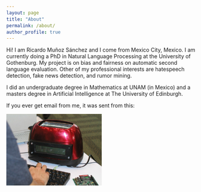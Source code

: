 ```yaml
---
layout: page
title: "About"
permalink: /about/
author_profile: true
---
```


Hi! I am Ricardo Muñoz Sánchez and I come from Mexico City, Mexico.
I am currently doing a PhD in Natural Language Processing at the University of Gothenburg.
My project is on bias and fairness on automatic second language evaluation.
Other of my professional interests are hatespeech detection, fake news detection, and rumor mining.

I did an undergraduate degree in Mathematics at UNAM (in Mexico) and a masters degree in Artificial Intelligence at The University of Edinburgh.

If you ever get email from me, it was sent from this:

<img src="../assets/images/toaster.jpg" alt="A picture of the toaster I send my emails from" width="50%"/>